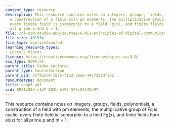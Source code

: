 ```yaml
---
content_type: resource
description: This resource contains notes on integers, groups, fields, polynomials,
  a construction of a field with pm elements, the multiplicative group of Fq is cyclic,
  every finite field is isomorphic to a field Fg(x), and finite fields Fpm exist for
  all prime p and m = 1.
file: /ol-ocw-studio-app/courses/6-451-principles-of-digital-communication-ii-spring-2005/8921c013c1d7802bb197572c52442b97_chap7.pdf
file_size: 401534
file_type: application/pdf
learning_resource_types:
- Lecture Videos
license: https://creativecommons.org/licenses/by-nc-sa/4.0/
ocw_type: OCWFile
parent_title: Video Lectures
parent_type: CourseSection
parent_uid: 73f9a1c9-1575-f1a3-abda-44e7358df3a2
resourcetype: Document
title: chap7.pdf
uid: 8921c013-c1d7-802b-b197-572c52442b97
---
```

This resource contains notes on integers, groups, fields, polynomials, a construction of a field with pm elements, the multiplicative group of Fq is cyclic, every finite field is isomorphic to a field Fg(x), and finite fields Fpm exist for all prime p and m = 1.
